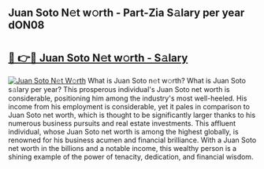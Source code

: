 ## Juan Soto N𝚎t w𝚘rth - Part-Zia S𝚊lary per year dON08

# <h2><a href="http://gc1cols.nevu.top/?p=Juan+Soto">🔗 👉🔴 Juan Soto N𝚎t w𝚘rth - S𝚊lary</a></h2>

[![Juan Soto N𝚎t W𝚘rth](https://i.imgur.com/Oavwk0R.jpeg)](http://gc1cols.nevu.top/?p=Juan+Soto)
What is Juan Soto n𝚎t w𝚘rth? What is Juan Soto s𝚊lary per year?
This prosperous individual's Juan Soto net worth is considerable, positioning him among the industry's most well-heeled. His income from his employment is considerable, yet it pales in comparison to Juan Soto net worth, which is thought to be significantly larger thanks to his numerous business pursuits and real estate investments. This affluent individual, whose Juan Soto net worth is among the highest globally, is renowned for his business acumen and financial brilliance. With a Juan Soto net worth in the billions and a notable income, this wealthy person is a shining example of the power of tenacity, dedication, and financial wisdom.
